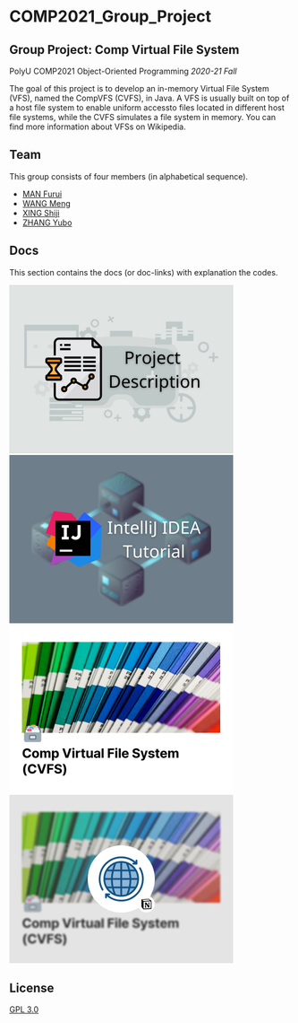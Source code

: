 # COMP2021_Group_Project

## Group Project: Comp Virtual File System

PolyU COMP2021 Object-Oriented Programming *2020-21 Fall*

The goal of this project is to develop an in-memory Virtual File System (VFS), named the CompVFS (CVFS), in Java. A VFS is usually built on top of a host file system to enable uniform accessto files located in different host file systems, while the CVFS simulates a file system in memory. You can find more information about VFSs on Wikipedia.

## Team

This group consists of four members (in alphabetical sequence).
- [MAN Furui](https://github.com/StrFreeman)
- [WANG Meng](https://github.com/Moenupa)
- [XING Shiji](https://github.com/toolsmax0)
- [ZHANG Yubo](https://github.com/Yb-Z)

## Docs

This section contains the docs (or doc-links) with explanation the codes.

<div style="display: grid; grid-template-columns: repeat(auto-fill, 400px);">
    <a href="./docs/project_description.pdf" target="_blank"><img src="./res/png/proj_des.png" title="Project Description" alt="Project Description"></img></a>
    <a href="./docs/IntelliJ%20IDEA%20Tutorial.pdf" target="_blank"><img src="./res/png/idea_tut.png" title="IntelliJ IDEA Tutorial" alt="IntelliJ IDEA Tutorial"></img></a>
    <a href="./docs/Comp_Virtual_File_System_(CVFS).pdf" target="_blank"><img src="./res/png/report.png" title="Group Report" alt="Group Report"></img></a>
    <a href="https://www.notion.so/moenupa/Comp-Virtual-File-System-CVFS-ac5846a342064f7f88ad9361e6e088d8" target="_blank"><img src="./res/png/report_link.png" title="Group Report🔗 via NOTION" alt="Group Report🔗"></img></a>
</div>

## License

[GPL 3.0](./LICENSE)